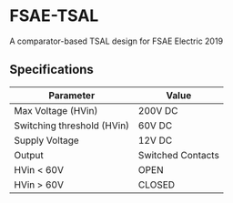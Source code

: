 # FSAE-TSAL
A comparator-based TSAL design for FSAE Electric 2019

## Specifications


| Parameter                  | Value             |
|----------------------------|-------------------|
| Max Voltage (HVin)         | 200V DC           |
| Switching threshold (HVin) | 60V DC            |
| Supply Voltage             | 12V DC            |
| Output                     | Switched Contacts |
| HVin < 60V                 | OPEN              |
| HVin > 60V                 | CLOSED            |
